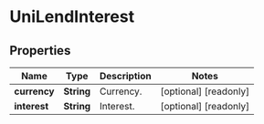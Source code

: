 
# UniLendInterest

## Properties

Name | Type | Description | Notes
------------ | ------------- | ------------- | -------------
**currency** | **String** | Currency. |  [optional] [readonly]
**interest** | **String** | Interest. |  [optional] [readonly]

